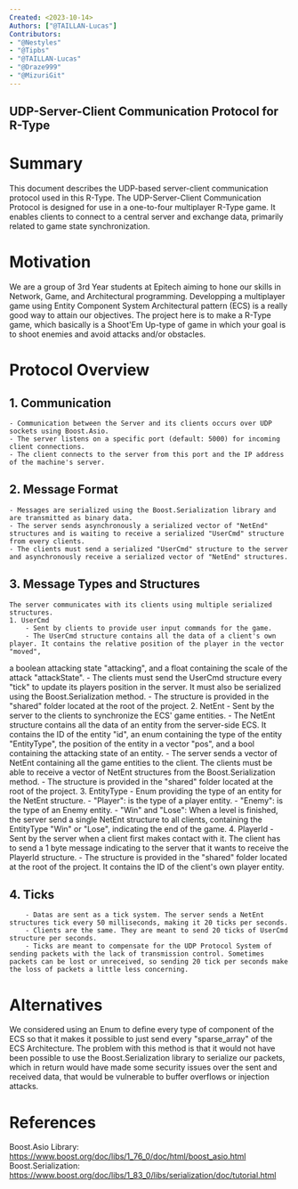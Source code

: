 ```yaml
---
Created: <2023-10-14>
Authors: ["@TAILLAN-Lucas"]
Contributors:
- "@Nestyles"
- "@Tipbs"
- "@TAILLAN-Lucas"
- "@Draze999"
- "@MizuriGit"
---
```


## UDP-Server-Client Communication Protocol for R-Type

# Summary

This document describes the UDP-based server-client communication protocol used in this R-Type.
The UDP-Server-Client Communication Protocol is designed for use in a one-to-four multiplayer R-Type game. It enables clients to connect to a central server and exchange data, primarily related to game state synchronization.

# Motivation

We are a group of 3rd Year students at Epitech aiming to hone our skills in Network, Game, and Architectural programming. Developping a multiplayer game using Entity Component System Architectural pattern (ECS) is a really good way to attain our objectives. The project here is to make a R-Type game, which basically is a Shoot'Em Up-type of game in which your goal is to shoot enemies and avoid attacks and/or obstacles.

# Protocol Overview

## 1. Communication
    - Communication between the Server and its clients occurs over UDP sockets using Boost.Asio.
    - The server listens on a specific port (default: 5000) for incoming client connections.
    - The client connects to the server from this port and the IP address of the machine's server.

## 2. Message Format
    - Messages are serialized using the Boost.Serialization library and are transmitted as binary data.
    - The server sends asynchronously a serialized vector of "NetEnd" structures and is waiting to receive a serialized "UserCmd" structure from every clients.
    - The clients must send a serialized "UserCmd" structure to the server and asynchronously receive a serialized vector of "NetEnd" structures.

## 3. Message Types and Structures
    The server communicates with its clients using multiple serialized structures.
    1. UserCmd
        - Sent by clients to provide user input commands for the game.
        - The UserCmd structure contains all the data of a client's own player. It contains the relative position of the player in the vector "moved",
a boolean attacking state "attacking", and a float containing the scale of the attack "attackState".
        - The clients must send the UserCmd structure every "tick" to update its players position in the server. It must also be serialized using the Boost.Serialization method.
        - The structure is provided in the "shared" folder located at the root of the project.
    2. NetEnt
        - Sent by the server to the clients to synchronize the ECS' game entities.
        - The NetEnt structure contains all the data of an entity from the server-side ECS. It contains the ID of the entity "id", an enum containing the type of the entity "EntityType", the position of the entity in a vector "pos", and a bool containing the attacking state of an entity.
        - The server sends a vector of NetEnt containing all the game entities to the client. The clients must be able to receive a vector of NetEnt structures from the Boost.Serialization method.
        - The structure is provided in the "shared" folder located at the root of the project.
    3. EntityType
        - Enum providing the type of an entity for the NetEnt structure.
        - "Player": is the type of a player entity.
        - "Enemy": is the type of an Enemy entity.
        - "Win" and "Lose": When a level is finished, the server send a single NetEnt structure to all clients, containing the EntityType "Win" or "Lose", indicating the end of the game.
    4. PlayerId
        - Sent by the server when a client first makes contact with it. The client has to send a 1 byte message indicating to the server that it wants to receive the PlayerId structure. 
        - The structure is provided in the "shared" folder located at the root of the project. It contains the ID of the client's own player entity.

## 4. Ticks
        - Datas are sent as a tick system. The server sends a NetEnt structures tick every 50 milliseconds, making it 20 ticks per seconds.
        - Clients are the same. They are meant to send 20 ticks of UserCmd structure per seconds.
        - Ticks are meant to compensate for the UDP Protocol System of sending packets with the lack of transmission control. Sometimes packets can be lost or unreceived, so sending 20 tick per seconds make the loss of packets a little less concerning.

# Alternatives

We considered using an Enum to define every type of component of the ECS so that it makes it possible to just send every "sparse_array" of the ECS Architecture. The problem with this method is that it would not have been possible to use the Boost.Serialization library to serialize our packets, which in return would have made some security issues over the sent and received data, that would be vulnerable to buffer overflows or injection attacks.

# References

Boost.Asio Library: https://www.boost.org/doc/libs/1_76_0/doc/html/boost_asio.html
Boost.Serialization: https://www.boost.org/doc/libs/1_83_0/libs/serialization/doc/tutorial.html
